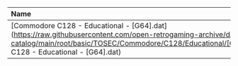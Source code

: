 |Name|Size|
|:---|---:|
|[Commodore C128 - Educational - [G64].dat](https://raw.githubusercontent.com/open-retrogaming-archive/dat-catalog/main/root/basic/TOSEC/Commodore/C128/Educational/[G64]/Commodore C128 - Educational - [G64].dat)|2933|
